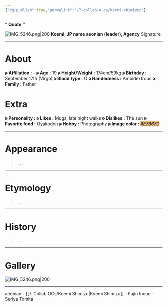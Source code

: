 ```yaml
---
{"dg-publish":true,"permalink":"/7-collab-o-cs/koemi-shimizu/"}
---
```



**“ Quote “**

![IMG_5246.png|200](/img/user/%E2%80%94%E2%80%94%E2%80%94%E2%80%94%E2%80%94%E2%80%94%E2%80%94%E2%80%94%E2%80%94/IMG_5246.png)
**Koemi, JP name
aeonian (leader), Agency**
Signature

***

# About

**⪩ Affiliation :** -
**⪩ Age :** 19
**⪩ Height/Weight :** 174cm/59kg
**⪩ Birthday :** September 17th (Virgo)
**⪩ Blood type :** O
**⪩ Handedness :** Ambidextrous 
**⪩ Family :** Father

# Extra

**⪩ Personality :**
**⪩ Likes :** Mugs, late night walks
**⪩ Dislikes :** The sun
**⪩ Favorite food :** Oyakodon
**⪩ Hobby :** Photography
**⪩ Image color :** <mark style="background: #E7B67D;">#*E7B67D*</mark>

***

# Appearance

> .
> .
> .

****

# Etymology

> .
> .
> .

****

# History

> .
> .
> .

****

# Gallery

![IMG_5246.png|200](/img/user/%E2%80%94%E2%80%94%E2%80%94%E2%80%94%E2%80%94%E2%80%94%E2%80%94%E2%80%94%E2%80%94/IMG_5246.png)

***

aeonian - [[7. Collab OCs/Koemi Shimizu\|Koemi Shimizu]] - Fujin Inoue - Seriya Tomita